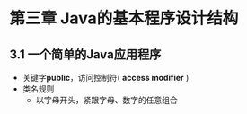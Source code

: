 # 第三章 Java的基本程序设计结构
## 3.1 一个简单的Java应用程序
- 关键字**public**，访问控制符( **access modifier** )
- 类名规则
	- 以字母开头，紧跟字母、数字的任意组合
<!--stackedit_data:
eyJoaXN0b3J5IjpbOTM0Mjk5NDIzXX0=
-->